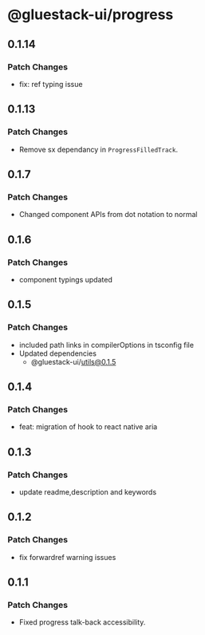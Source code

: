 # @gluestack-ui/progress

## 0.1.14

### Patch Changes

- fix: ref typing issue

## 0.1.13

### Patch Changes

- Remove sx dependancy in `ProgressFilledTrack`.

## 0.1.7

### Patch Changes

- Changed component APIs from dot notation to normal

## 0.1.6

### Patch Changes

- component typings updated

## 0.1.5

### Patch Changes

- included path links in compilerOptions in tsconfig file
- Updated dependencies
  - @gluestack-ui/utils@0.1.5

## 0.1.4

### Patch Changes

- feat: migration of hook to react native aria

## 0.1.3

### Patch Changes

- update readme,description and keywords

## 0.1.2

### Patch Changes

- fix forwardref warning issues

## 0.1.1

### Patch Changes

- Fixed progress talk-back accessibility.
